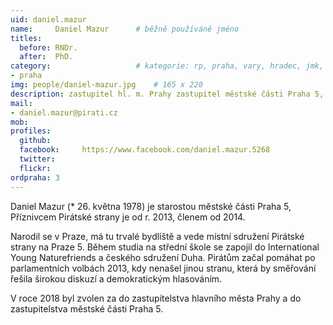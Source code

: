 ```yaml
---
uid: daniel.mazur
name:     Daniel Mazur  	# běžně používáné jméno
titles:
  before: RNDr. 
  after:  PhD.
category:                 	# kategorie: rp, praha, vary, hradec, jmk, senat
- praha
img: people/daniel-mazur.jpg    # 165 x 220
description: zastupitel hl. m. Prahy zastupitel městské části Praha 5, 2. místopředseda pražského sdružení Pirátů            	# kratký popis, max 160 znaků
mail:
- daniel.mazur@pirati.cz
mob:			  
profiles:
  github:     
  facebook: 	https://www.facebook.com/daniel.mazur.5268
  twitter: 		
  flickr:
ordpraha: 3	
---
```


Daniel Mazur (* 26. května 1978) je starostou městské části Praha 5, Příznivcem Pirátské strany je od r. 2013, členem od 2014. 

Narodil se v Praze, má tu trvalé bydliště a vede místní sdružení Pirátské strany na Praze 5. Během studia na střední škole se zapojil do International Young Naturefriends a českého sdružení Duha. Pirátům začal pomáhat po parlamentních volbách 2013, kdy nenašel jinou stranu, která by směřování řešila širokou diskuzí a demokratickým hlasováním. 

V roce 2018 byl zvolen za do zastupitelstva hlavního města Prahy a do zastupitelstva městské části Praha 5.
